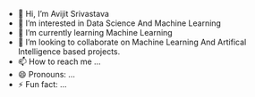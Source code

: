 - 👋 Hi, I’m Avijit Srivastava
- 👀 I’m interested in Data Science And Machine Learning
- 🌱 I’m currently learning Machine Learning
- 💞️ I’m looking to collaborate on Machine Learning And Artifical Intelligence based projects.
- 📫 How to reach me ...
- 😄 Pronouns: ...
- ⚡ Fun fact: ...

<!---
srivastavaavijit/srivastavaavijit is a ✨ special ✨ repository because its `README.md` (this file) appears on your GitHub profile.
You can click the Preview link to take a look at your changes.
--->
